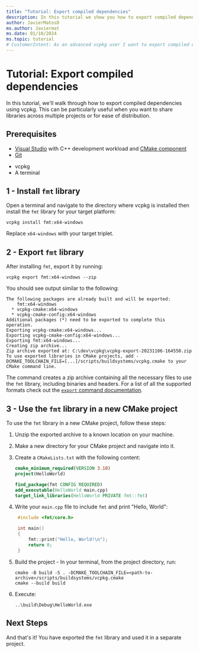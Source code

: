 ```yaml
---
title: "Tutorial: Export compiled dependencies"
description: In this tutorial we show you how to export compiled dependencies to be consumed by another project.
author: JavierMatosD
ms.author: Javiermat
ms.date: 01/10/2024
ms.topic: tutorial
# CustomerIntent: As an advanced vcpkg user I want to export compiled dependencies to be consumed by another project.
---
```


# Tutorial: Export compiled dependencies

In this tutorial, we'll walk through how to export compiled dependencies using vcpkg. This can be particularly useful when you want to share libraries across multiple projects or for ease of distribution.

## Prerequisites

- [Visual Studio](<https://visualstudio.microsoft.com/downloads/>) with C++ development workload and [CMake component](</cpp/build/cmake-projects-in-visual-studio#installation>)
- [Git](<https://git-scm.com/downloads>)
* vcpkg
* A terminal

## 1 - Install `fmt` library

Open a terminal and navigate to the directory where vcpkg is installed then install the `fmt` library for your target platform:

```console
vcpkg install fmt:x64-windows
```

Replace `x64-windows` with your target triplet.

## 2 - Export `fmt` library

After installing `fmt`, export it by running:

```console
vcpkg export fmt:x64-windows --zip
```

You should see output similar to the following:

```console
The following packages are already built and will be exported:
    fmt:x64-windows
  * vcpkg-cmake:x64-windows
  * vcpkg-cmake-config:x64-windows
Additional packages (*) need to be exported to complete this operation.
Exporting vcpkg-cmake:x64-windows...
Exporting vcpkg-cmake-config:x64-windows...
Exporting fmt:x64-windows...
Creating zip archive...
Zip archive exported at: C:\dev\vcpkg\vcpkg-export-20231106-164550.zip
To use exported libraries in CMake projects, add -DCMAKE_TOOLCHAIN_FILE=[...]/scripts/buildsystems/vcpkg.cmake to your CMake command line.
```

The command creates a zip archive containing all the necessary files to use the `fmt` library, including binaries and headers. For a list of all the supported formats check out the [`export` command documentation](../commands/export.md#formats).

## 3 - Use the `fmt` library in a new CMake project

To use the `fmt` library in a new CMake project, follow these steps:

1. Unzip the exported archive to a known location on your machine.
2. Make a new directory for your CMake project and navigate into it.
3. Create a `CMakeLists.txt` with the following content:

    ```CMake
    cmake_minimum_required(VERSION 3.10)
    project(HelloWorld)

    find_package(fmt CONFIG REQUIRED)
    add_executable(HelloWorld main.cpp)
    target_link_libraries(HelloWorld PRIVATE fmt::fmt)
    ```

4. Write your `main.cpp` file to include `fmt` and print "Hello, World":
   
   ```cpp
    #include <fmt/core.h>

    int main() 
    {
        fmt::print("Hello, World!\n");
        return 0;
    }
   ```

5. Build the project - In your terminal, from the project directory, run:
   
   ```console
   cmake -B build -S . -DCMAKE_TOOLCHAIN_FILE=<path-to-archive>/scripts/buildsystems/vcpkg.cmake
   cmake --build build
   ```
   
6. Execute:
   
   ```console
   ..\build\Debug\HelloWorld.exe
   ```

## Next Steps

And that's it! You have exported the `fmt` library and used it in a separate project.
